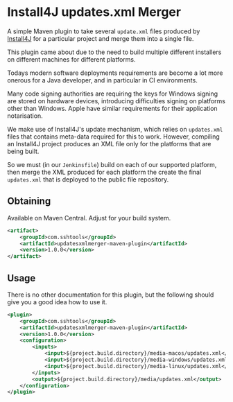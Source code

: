 # Install4J updates.xml Merger

A simple Maven plugin to take several `update.xml` files produced by [Install4J](https://www.ej-technologies.com/products/install4j/overview.html) for a 
particular project and merge them into a single file.

This plugin came about due to the need to build multiple different installers on different machines for
different platforms. 

Todays modern software deployments requirements are become a lot more onerous for a Java developer,
and in particular in CI environments.

Many code signing authorities are requiring the keys for Windows signing are stored on hardware devices, 
introducing difficulties signing on platforms other than Windows. Apple have similar requirements for
their application notarisation. 

We make use of Install4J's update mechanism, which relies on `updates.xml` files that contains meta-data 
required for this to work. However, compiling an Install4J project produces an XML file only for the platforms
that are being built. 

So we must (in our `Jenkinsfile`) build on each of our supported platform, then merge the XML produced for
each platform the create the final `updates.xml` that is deployed to the public file repository.

## Obtaining    

Available on Maven Central. Adjust for your build system.

```xml
<artifact>
	<groupId>com.sshtools</groupId>
	<artifactId>updatesxmlmerger-maven-plugin</artifactId>
	<version>1.0.0</version>
</artifact>
```

## Usage

There is no other documentation for this plugin, but the following should give you a good idea how to use
it.

```xml
<plugin>
	<groupId>com.sshtools</groupId>
	<artifactId>updatesxmlmerger-maven-plugin</artifactId>
	<version>1.0.0</version>
	<configuration>
		<inputs>
			<input>${project.build.directory}/media-macos/updates.xml</input>
			<input>${project.build.directory}/media-windows/updates.xml</input>
			<input>${project.build.directory}/media-linux/updates.xml</input>
		</inputs>
		<output>${project.build.directory}/media/updates.xml</output>
	</configuration>
</plugin>
```
